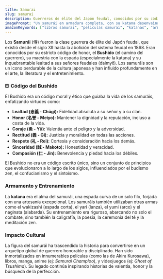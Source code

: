 ```yaml
---
title: Samurai
slug: samurai
description: Guerreros de élite del Japón feudal, conocidos por su código de honor (Bushido), su maestría con la katana y su lealtad a sus señores. Los samuráis son un icono de la cultura japonesa.
imagePrompt: "Un samurái en armadura completa, con su katana desenvainada, de pie en un campo de batalla brumoso o en un jardín zen. La postura es noble y decidida, con un enfoque en los detalles de la armadura y la espada. La iluminación es dramática y resalta su figura imponente."
amazonKeywords: ["libros samurai", "peliculas samurai", "katanas", "armadura samurai", "cultura japonesa"]
---
```


Los **Samurái** (侍) fueron la clase guerrera de élite del Japón feudal, que existió desde el siglo XII hasta la abolición del sistema feudal en 1868. Eran conocidos por su estricto código de honor, el **Bushido** (el camino del guerrero), su maestría con la espada (especialmente la katana) y su inquebrantable lealtad a sus señores feudales (daimyō). Los samuráis son un icono perdurable de la cultura japonesa y han influido profundamente en el arte, la literatura y el entretenimiento.

### El Código del Bushido

El Bushido era un código moral y ético que guiaba la vida de los samuráis, enfatizando virtudes como:

*   **Lealtad (忠義 - Chūgi):** Fidelidad absoluta a su señor y a su clan.
*   **Honor (名誉 - Meiyo):** Mantener la dignidad y la reputación, incluso a costa de la vida.
*   **Coraje (勇 - Yū):** Valentía ante el peligro y la adversidad.
*   **Rectitud (義 - Gi):** Justicia y moralidad en todas las acciones.
*   **Respeto (礼 - Rei):** Cortesía y consideración hacia los demás.
*   **Sinceridad (誠 - Makoto):** Honestidad y veracidad.
*   **Compasión (仁 - Jin):** Benevolencia y piedad hacia los débiles.

El Bushido no era un código escrito único, sino un conjunto de principios que evolucionaron a lo largo de los siglos, influenciados por el budismo zen, el confucianismo y el sintoísmo.

### Armamento y Entrenamiento

La **katana** era el alma del samurái, una espada curva de un solo filo, forjada con una artesanía excepcional. Los samuráis también utilizaban otras armas como el wakizashi (espada corta), el yari (lanza), el yumi (arco) y el naginata (alabarda). Su entrenamiento era riguroso, abarcando no solo el combate, sino también la caligrafía, la poesía, la ceremonia del té y la meditación zen.

### Impacto Cultural

La figura del samurái ha trascendido la historia para convertirse en un arquetipo global de guerrero honorable y disciplinado. Han sido inmortalizados en innumerables películas (como las de Akira Kurosawa), libros, manga, anime (ej: *Samurai Champloo*), y videojuegos (ej: *Ghost of Tsushima*). Su legado continúa inspirando historias de valentía, honor y la búsqueda de la perfección.
